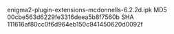 enigma2-plugin-extensions-mcdonnells-6.2.2d.ipk
MD5 00cbe563d6229fe3316deea5b8f7560b
SHA 111616af80cc0f6d964eb150c941450620d0092f

